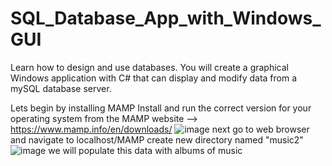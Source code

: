 # SQL_Database_App_with_Windows_GUI
Learn how to design and use databases. You will create a graphical Windows application with C# that can display and modify data from a mySQL database server.

Lets begin by installing MAMP
Install and run the correct version for your operating system from the MAMP website --> https://www.mamp.info/en/downloads/
![image](https://github.com/ccafer/SQL_Database_App_with_Windows_GUI/assets/61919465/204abfe6-ec35-401a-8d24-d973a1c94af8)
next go to web browser and navigate to localhost/MAMP
create new directory named "music2"
![image](https://github.com/ccafer/SQL_Database_App_with_Windows_GUI/assets/61919465/10047384-2123-4db6-91a7-e33aaa97994b)
we will populate this data with albums of music
